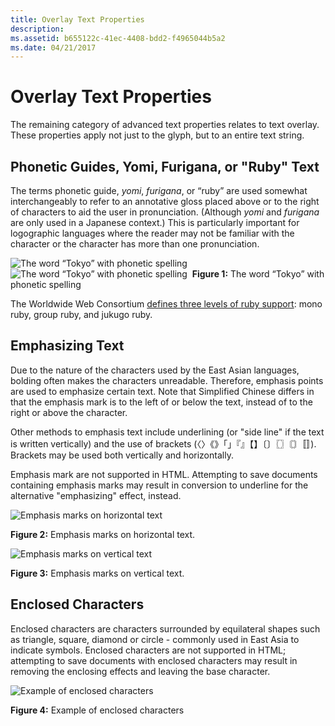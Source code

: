 ```yaml
---
title: Overlay Text Properties
description: 
ms.assetid: b655122c-41ec-4408-bdd2-f4965044b5a2
ms.date: 04/21/2017
---
```

# Overlay Text Properties

The remaining category of advanced text properties relates to text overlay. These properties apply not just to the glyph, but to an entire text string.

## Phonetic Guides, Yomi, Furigana, or "Ruby" Text

The terms phonetic guide, *yomi*, *furigana*, or “ruby” are used somewhat interchangeably to refer to an annotative gloss placed above or to the right of characters to aid the user in pronunciation. (Although *yomi* and *furigana* are only used in a Japanese context.) This is particularly important for logographic languages where the reader may not be familiar with the character or the character has more than one pronunciation.

![The word “Tokyo” with phonetic spelling](https://i-msdn.sec.s-msft.com/dynimg/IC868528.png "The word “Tokyo” with phonetic spelling")  ![The word “Tokyo” with phonetic spelling](https://i-msdn.sec.s-msft.com/dynimg/IC868530.png "The word “Tokyo” with phonetic spelling") 
**Figure 1:** The word “Tokyo” with phonetic spelling

The Worldwide Web Consortium [defines three levels of ruby support](https://www.w3.org/TR/jlreq/): mono ruby, group ruby, and jukugo ruby.

## Emphasizing Text

Due to the nature of the characters used by the East Asian languages, bolding often makes the characters unreadable. Therefore, emphasis points are used to emphasize certain text. Note that Simplified Chinese differs in that the emphasis mark is to the left of or below the text, instead of to the right or above the character.

Other methods to emphasis text include underlining (or "side line" if the text is written vertically) and the use of brackets (〈〉《》「」『』【】〔〕〖〗〘〙〚〛). Brackets may be used both vertically and horizontally.

Emphasis mark are not supported in HTML. Attempting to save documents containing emphasis marks may result in conversion to underline for the alternative "emphasizing" effect, instead.

![Emphasis marks on horizontal text](https://i-msdn.sec.s-msft.com/dynimg/IC868529.png "Emphasis marks on horizontal text") 

**Figure 2:** Emphasis marks on horizontal text.

![Emphasis marks on vertical text](https://i-msdn.sec.s-msft.com/dynimg/IC868532.png "Emphasis marks on vertical text") 

**Figure 3:** Emphasis marks on vertical text.

## Enclosed Characters

Enclosed characters are characters surrounded by equilateral shapes such as triangle, square, diamond or circle - commonly used in East Asia to indicate symbols. Enclosed characters are not supported in HTML; attempting to save documents with enclosed characters may result in removing the enclosing effects and leaving the base character.

![Example of enclosed characters](https://i-msdn.sec.s-msft.com/dynimg/IC868531.jpg "Example of enclosed characters") 

**Figure 4:** Example of enclosed characters
